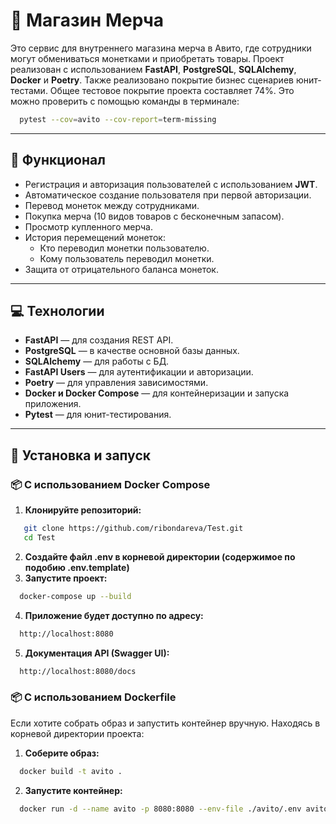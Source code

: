 # 🚀 Магазин Мерча 

Это сервис для внутреннего магазина мерча в Авито, где сотрудники могут обмениваться монетками и приобретать товары. Проект реализован с использованием **FastAPI**, **PostgreSQL**, **SQLAlchemy**, **Docker** и **Poetry**.
Также реализовано покрытие бизнес сценариев юнит-тестами.  Общее тестовое покрытие проекта составляет 74%. Это можно проверить с помощью команды в терминале:
```bash
  pytest --cov=avito --cov-report=term-missing
```
---

## 🎨 Функционал
- Регистрация и авторизация пользователей с использованием **JWT**.
- Автоматическое создание пользователя при первой авторизации.
- Перевод монеток между сотрудниками.
- Покупка мерча (10 видов товаров с бесконечным запасом).
- Просмотр купленного мерча.
- История перемещений монеток:
  - Кто переводил монетки пользователю.
  - Кому пользователь переводил монетки.
- Защита от отрицательного баланса монеток.

---

## 💻 Технологии
- **FastAPI** — для создания REST API.
- **PostgreSQL** — в качестве основной базы данных.
- **SQLAlchemy** — для работы с БД.
- **FastAPI Users** — для аутентификации и авторизации.
- **Poetry** — для управления зависимостями.
- **Docker и Docker Compose** — для контейнеризации и запуска приложения.
- **Pytest** — для юнит-тестирования.

---

## 🚀 Установка и запуск

### 📦 С использованием Docker Compose

1. **Клонируйте репозиторий:**
```bash
   git clone https://github.com/ribondareva/Test.git
   cd Test
```
2. **Создайте файл .env в корневой директории (содержимое по подобию .env.template)**
3. **Запустите проект:**
```bash
  docker-compose up --build
```
4. **Приложение будет доступно по адресу:**
```bash
  http://localhost:8080
```
5. **Документация API (Swagger UI):**
```bash
  http://localhost:8080/docs
```
### 📦 С использованием Dockerfile
Если хотите собрать образ и запустить контейнер вручную.
Находясь в корневой директории проекта:
1. **Соберите образ:**
```bash
  docker build -t avito .
```
2. **Запустите контейнер:**
```bash
  docker run -d --name avito -p 8080:8080 --env-file ./avito/.env avito
```
